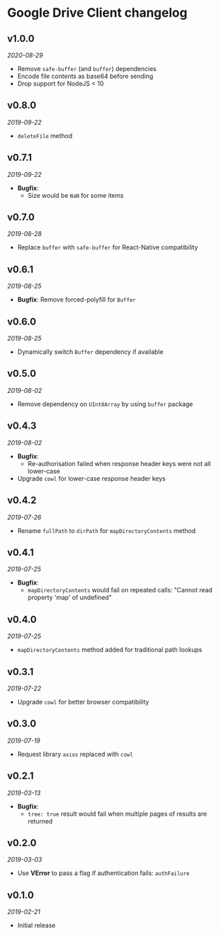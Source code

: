 # Google Drive Client changelog

## v1.0.0
_2020-08-29_

 * Remove `safe-buffer` (and `buffer`) dependencies
 * Encode file contents as base64 before sending
 * Drop support for NodeJS < 10

## v0.8.0
_2019-09-22_

 * `deleteFile` method

## v0.7.1
_2019-09-22_

 * **Bugfix**:
   * Size would be `NaN` for some items

## v0.7.0
_2019-08-28_

 * Replace `buffer` with `safe-buffer` for React-Native compatibility

## v0.6.1
_2019-08-25_

 * **Bugfix**: Remove forced-polyfill for `Buffer`

## v0.6.0
_2019-08-25_

 * Dynamically switch `Buffer` dependency if available

## v0.5.0
_2019-08-02_

 * Remove dependency on `UInt8Array` by using `buffer` package

## v0.4.3
_2019-08-02_

 * **Bugfix**:
   * Re-authorisation failed when response header keys were not all lower-case
 * Upgrade `cowl` for lower-case response header keys

## v0.4.2
_2019-07-26_

 * Rename `fullPath` to `dirPath` for `mapDirectoryContents` method

## v0.4.1
_2019-07-25_

 * **Bugfix**:
   * `mapDirectoryContents` would fail on repeated calls: "Cannot read property 'map' of undefined"

## v0.4.0
_2019-07-25_

 * `mapDirectoryContents` method added for traditional path lookups

## v0.3.1
_2019-07-22_

 * Upgrade `cowl` for better browser compatibility

## v0.3.0
_2019-07-19_

 * Request library `axios` replaced with `cowl`

## v0.2.1
_2019-03-13_

 * **Bugfix**:
   * `tree: true` result would fail when multiple pages of results are returned

## v0.2.0
_2019-03-03_

 * Use **VError** to pass a flag if authentication fails: `authFailure`

## v0.1.0
_2019-02-21_

 * Initial release
